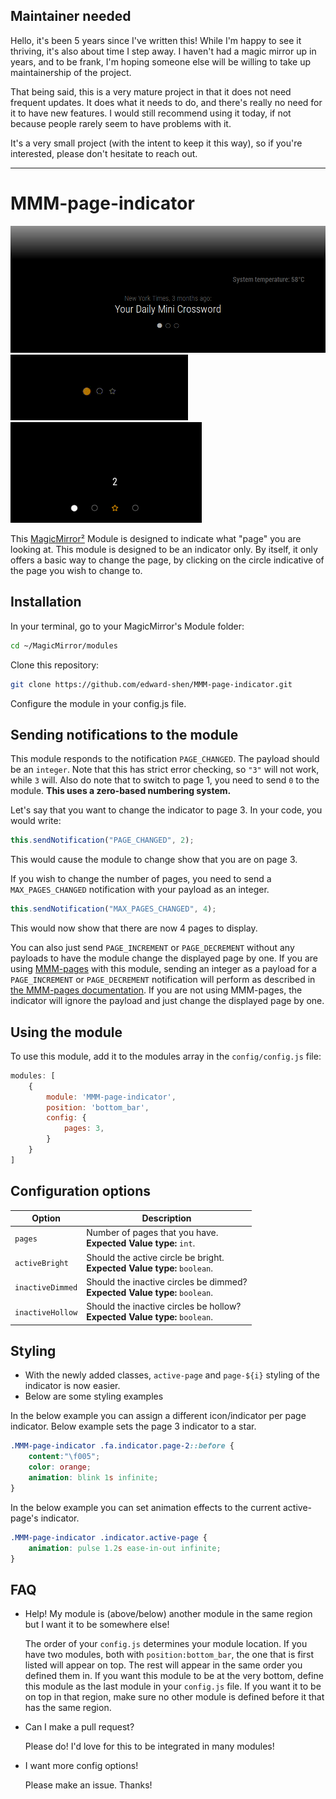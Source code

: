 ## Maintainer needed

Hello, it's been 5 years since I've written this! While I'm happy to see it
thriving, it's also about time I step away. I haven't had a magic mirror up
in years, and to be frank, I'm hoping someone else will be willing to take
up maintainership of the project.

That being said, this is a very mature project in that it does not need
frequent updates. It does what it needs to do, and there's really no need for
it to have new features. I would still recommend using it today, if not because
people rarely seem to have problems with it.

It's a very small project (with the intent to keep it this way), so if you're
interested, please don't hesitate to reach out.

---

# MMM-page-indicator

![Example of MMM-page-indicator](./image-1.png)
![Example of MMM-page-indicator](./image-3.gif)
![Example of MMM-page-indicator](./image-4.png)

This [MagicMirror²][mm] Module is designed to indicate what "page" you are looking at. This module is designed to be an indicator only. By itself, it only offers a basic way to change the page, by clicking on the circle indicative of the page you wish to change to.

## Installation

In your terminal, go to your MagicMirror's Module folder:

```bash
cd ~/MagicMirror/modules
```
Clone this repository:
```bash
git clone https://github.com/edward-shen/MMM-page-indicator.git
```
Configure the module in your config.js file.

## Sending notifications to the module

This module responds to the notification `PAGE_CHANGED`. The payload should be an `integer`. Note that this has strict error checking, so `"3"` will not work, while `3` will. Also do note that to switch to page 1, you need to send `0` to the module. **This uses a zero-based numbering system.**

Let's say that you want to change the indicator to page 3. In your code, you would write:
```js
this.sendNotification("PAGE_CHANGED", 2);
```
This would cause the module to change show that you are on page 3.

If you wish to change the number of pages, you need to send a `MAX_PAGES_CHANGED` notification with your payload as an integer.

```js
this.sendNotification("MAX_PAGES_CHANGED", 4);
```

This would now show that there are now 4 pages to display.

You can also just send `PAGE_INCREMENT` or `PAGE_DECREMENT` without any payloads to have the module change the displayed page by one. If you are using [MMM-pages](https://github.com/edward-shen/MMM-pages.git) with this module, sending an integer as a payload for a `PAGE_INCREMENT` or `PAGE_DECREMENT` notification will perform as described in [the MMM-pages documentation](https://github.com/edward-shen/MMM-pages#notifications). If you are not using MMM-pages, the indicator will ignore the payload and just change the displayed page by one.

## Using the module

To use this module, add it to the modules array in the `config/config.js` file:
```js
modules: [
    {
        module: 'MMM-page-indicator',
        position: 'bottom_bar',
        config: {
            pages: 3,
        }
    }
]
```

## Configuration options

Option|Description
------|-----------
`pages`|Number of pages that you have.<br/>**Expected Value type:** `int`.
`activeBright`|Should the active circle be bright.<br/>**Expected Value type:** `boolean`.
`inactiveDimmed`|Should the inactive circles be dimmed?<br/>**Expected Value type:** `boolean`.
`inactiveHollow`|Should the inactive circles be hollow?<br/>**Expected Value type:** `boolean`.

## Styling

- With the newly added classes, `active-page` and `page-${i}` styling of the indicator is now easier.
- Below are some styling examples

In the below example you can assign a different icon/indicator per page indicator. Below example sets the page 3 indicator to a star.

```css
.MMM-page-indicator .fa.indicator.page-2::before {
    content:"\f005";
    color: orange;
    animation: blink 1s infinite;
}
```
In the below example you can set animation effects to the current active-page's indicator.

```css
.MMM-page-indicator .indicator.active-page {
    animation: pulse 1.2s ease-in-out infinite;
}
```

## FAQ

- Help! My module is (above/below) another module in the same region but I want it to be somewhere else!

  The order of your `config.js` determines your module location. If you have two modules, both with `position:bottom_bar`, the one that is first listed will appear on top. The rest will appear in the same order you defined them in. If you want this module to be at the very bottom, define this module as the last module in your `config.js` file. If you want it to be on top in that region, make sure no other module is defined before it that has the same region.
  
- Can I make a pull request?

  Please do! I'd love for this to be integrated in many modules!
  
- I want more config options!

  Please make an issue. Thanks!

[mm]: https://github.com/MichMich/MagicMirror

